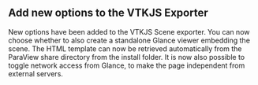 ## Add new options to the VTKJS Exporter

New options have been added to the VTKJS Scene exporter. You can now choose whether to also create a standalone Glance viewer embedding the scene. The HTML template can now be retrieved automatically from the ParaView share directory from the install folder. It is now also possible to toggle network access from Glance, to make the page independent from external servers.
